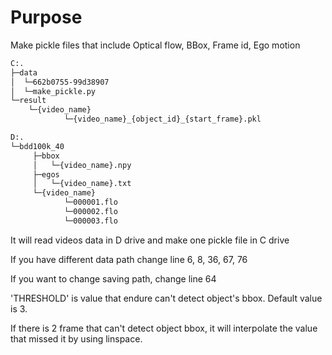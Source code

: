 # Purpose

Make pickle files that include Optical flow, BBox, Frame id, Ego motion

```bash
C:.
├─data
│  └─662b0755-99d38907
│  └─make_pickle.py
└─result
    └─{video_name}
            └─{video_name}_{object_id}_{start_frame}.pkl

D:.
└─bdd100k_40
     ├─bbox
     │   └─{video_name}.npy
     ├─egos
     │   └─{video_name}.txt
     └─{video_name}
            └─000001.flo
            └─000002.flo
            └─000003.flo
```

It will read videos data in D drive and make one pickle file in C drive

If you have different data path change line 6, 8, 36, 67, 76

If you want to change saving path, change line 64

'THRESHOLD' is value that endure can't detect object's bbox. Default value is 3.

If there is 2 frame that can't detect object bbox, it will interpolate the value that missed it by using linspace.
